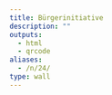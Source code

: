 ```yaml
---
title: Bürgerinitiative
description: ""
outputs:
  - html
  - qrcode
aliases:
  - /n/24/
type: wall
---
```

